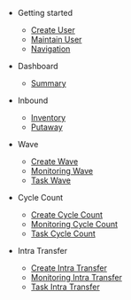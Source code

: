 - Getting started

  - [Create User](quickstart.md)
  - [Maintain User](more-pages.md)
  - [Navigation](custom-navbar.md)

- Dashboard
  - [Summary](dashboard.md)

- Inbound
  - [Inventory](inbound.md)
  - [Putaway](putaway.md)

- Wave
  - [Create Wave](wavecreate.md)
  - [Monitoring Wave](wavemonitoring.md)
  - [Task Wave](wavetask.md)

- Cycle Count
  - [Create Cycle Count](cyclecountcreate.md)
  - [Monitoring Cycle Count](cyclecountmonitoring.md)
  - [Task Cycle Count](cyclecounttask.md)

- Intra Transfer
  - [Create Intra Transfer](intracreate.md)
  - [Monitoring Intra Transfer](intramonitoring.md)
  - [Task Intra Transfer](intratask.md)